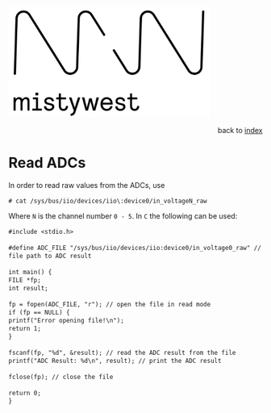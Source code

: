 <img src="../files/img/2018_MistyWest_LogoCombo_FINAL_RGB.png" alt="MistyWest" width="400"/><div style="text-align: right">back to [index](../README.md)</div>

# Read ADCs

In order to read raw values from the ADCs, use

```
# cat /sys/bus/iio/devices/iio\:device0/in_voltageN_raw
```
Where `N` is the channel number `0 - 5`. In `C` the following can be used:
```
#include <stdio.h>

#define ADC_FILE "/sys/bus/iio/devices/iio:device0/in_voltage0_raw" // file path to ADC result

int main() {
FILE *fp;
int result;

fp = fopen(ADC_FILE, "r"); // open the file in read mode
if (fp == NULL) {
printf("Error opening file!\n");
return 1;
}

fscanf(fp, "%d", &result); // read the ADC result from the file
printf("ADC Result: %d\n", result); // print the ADC result

fclose(fp); // close the file

return 0;
}
```
